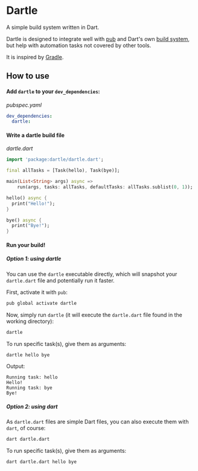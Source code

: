 # Dartle

A simple build system written in Dart.
 
Dartle is designed to integrate well with [pub](https://dart.dev/tools/pub/cmd) and Dart's own
[build system](https://github.com/dart-lang/build), but help with automation tasks not covered by other tools.

It is inspired by [Gradle](https://gradle.org/).

## How to use

#### Add `dartle` to your `dev_dependencies`:

_pubspec.yaml_

```yaml
dev_dependencies:
  dartle:
```

#### Write a dartle build file

_dartle.dart_

```dart
import 'package:dartle/dartle.dart';

final allTasks = [Task(hello), Task(bye)];

main(List<String> args) async =>
    run(args, tasks: allTasks, defaultTasks: allTasks.sublist(0, 1));

hello() async {
  print("Hello!");
}

bye() async {
  print("Bye!");
}
```

#### Run your build!

##### Option 1: using dartle

You can use the `dartle` executable directly, which will snapshot your `dartle.dart` file
and potentially run it faster.

First, activate it with `pub`:

```bash
pub global activate dartle
```

Now, simply run `dartle` (it will execute the `dartle.dart` file found in the working directory):

```bash
dartle
```

To run specific task(s), give them as arguments:

```bash
dartle hello bye
```

Output:

```
Running task: hello
Hello!
Running task: bye
Bye!
```

##### Option 2: using dart

As `dartle.dart` files are simple Dart files, you can also execute them with `dart`, of course:

```bash
dart dartle.dart
```

To run specific task(s), give them as arguments:

```bash
dart dartle.dart hello bye
```
